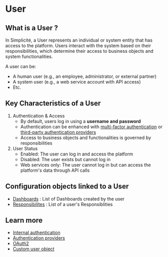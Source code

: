 # User

## What is a User ?

In Simplicité, a User represents an individual or system entity that has access to the platform. Users interact with the system based on their responsibilities, which determine their access to business objects and system functionalities.

A user can be:
- A human user (e.g., an employee, administrator, or external partner)
- A system user (e.g., a web service account with API access)
- Etc.

## Key Characteristics of a User 

1. Authentication & Access
    - By default, users log in using a **username and password**
    - Authentication can be enhanced with [multi-factor authentication](/lesson/docs/authentication/internal-auth) or [third-party authentication providers](/lesson/docs/authentication/oauth2)
    - Access to business objects and functionalities is governed by responsibilities
2. User Status 
    - Enabled: The user can log in and access the platform
    - Disabled: The user exists but cannot log in
    - Web services only: The user cannot log in but can access the platform's data through API calls

## Configuration objects linked to a User

- [Dashboards](/lesson/docs/platform/userinterface/views/dashboard) : List of Dashboards created by the user
- [Responsibilites](/lesson/platform/userrights/responsibilites) : List of a user's Responsiblities

## Learn more

- [Internal authentication](/lesson/docs/authentication/internal-auth)
- [Authentication providers](/lesson/docs/authentication/auth-providers)
- [OAuth2](/lesson/docs/authentication/oauth2)
- [Custom user object](https://community.simplicite.io/t/custom-user-object)
